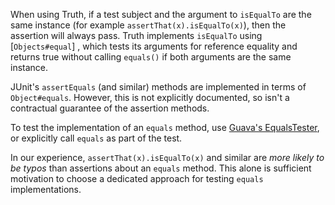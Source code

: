 When using Truth, if a test subject and the argument to `isEqualTo` are the same
instance (for example `assertThat(x).isEqualTo(x)`), then the assertion will
always pass. Truth implements `isEqualTo` using [`Objects#equal`] , which tests
its arguments for reference equality and returns true without calling `equals()`
if both arguments are the same instance.

JUnit's `assertEquals` (and similar) methods are implemented in terms of
`Object#equals`. However, this is not explicitly documented, so isn't a
contractual guarantee of the assertion methods.

[`Objects#equals`]: https://guava.dev/releases/21.0/api/docs/com/google/common/base/Objects.html#equal-java.lang.Object-java.lang.Object-

To test the implementation of an `equals` method, use
[Guava's EqualsTester][javadoc], or explicitly call `equals` as part of the
test.

In our experience, `assertThat(x).isEqualTo(x)` and similar are *more likely to
be typos* than assertions about an `equals` method. This alone is sufficient
motivation to choose a dedicated approach for testing `equals` implementations.

[javadoc]: https://static.javadoc.io/com.google.guava/guava-testlib/21.0/com/google/common/testing/EqualsTester.html
